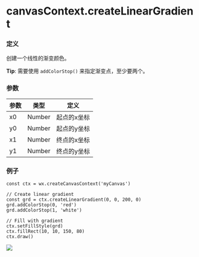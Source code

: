 <!-- https://mp.weixin.qq.com/debug/wxadoc/dev/api/canvas/create-linear-gradient.html -->

canvasContext.createLinearGradient
==================================

### 定义

创建一个线性的渐变颜色。

**Tip**: 需要使用 `addColorStop()` 来指定渐变点，至少要两个。

### 参数

  参数 |  类型     |  定义     
-------|-----------|-----------
  x0   |  Number   |起点的x坐标
  y0   |  Number   |起点的y坐标
  x1   |  Number   |终点的x坐标
  y1   |  Number   |终点的y坐标

### 例子

    const ctx = wx.createCanvasContext('myCanvas')
    
    // Create linear gradient
    const grd = ctx.createLinearGradient(0, 0, 200, 0)
    grd.addColorStop(0, 'red')
    grd.addColorStop(1, 'white')
    
    // Fill with gradient
    ctx.setFillStyle(grd)
    ctx.fillRect(10, 10, 150, 80)
    ctx.draw()
    

![](https://mp.weixin.qq.com/debug/wxadoc/dev/image/canvas/linear-gradient.png?t=201828)
